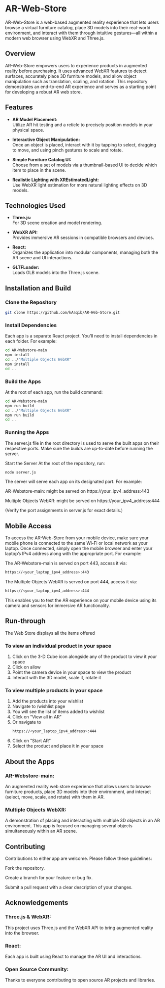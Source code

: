 # AR-Web-Store

AR-Web-Store is a web-based augmented reality experience that lets users browse a virtual furniture catalog, place 3D models into their real-world environment, and interact with them through intuitive gestures—all within a modern web browser using WebXR and Three.js.

## Overview

AR-Web-Store empowers users to experience products in augmented reality before purchasing. It uses advanced WebXR features to detect surfaces, accurately place 3D furniture models, and allow object manipulation such as translation, scaling, and rotation. This repository demonstrates an end-to-end AR experience and serves as a starting point for developing a robust AR web store.

## Features

- **AR Model Placement:**  
  Utilize AR hit testing and a reticle to precisely position models in your physical space.

- **Interactive Object Manipulation:**  
  Once an object is placed, interact with it by tapping to select, dragging to move, and using pinch gestures to scale and rotate.

- **Simple Furniture Catalog UI:**  
  Choose from a set of models via a thumbnail-based UI to decide which item to place in the scene.

- **Realistic Lighting with XREstimatedLight:**  
  Use WebXR light estimation for more natural lighting effects on 3D models.

## Technologies Used

- **Three.js:**  
  For 3D scene creation and model rendering.

- **WebXR API:**  
  Provides immersive AR sessions in compatible browsers and devices.

- **React:**  
  Organizes the application into modular components, managing both the AR scene and UI interactions.

- **GLTFLoader:**  
  Loads GLB models into the Three.js scene.

## Installation and Build

### Clone the Repository

```bash
git clone https://github.com/kAaqib/AR-Web-Store.git
```

### Install Dependencies
Each app is a separate React project. You’ll need to install dependencies in each folder. For example:

```bash
cd AR-Webstore-main
npm install
cd ../"Multiple Objects WebXR"
npm install
cd ..
```

### Build the Apps
At the root of each app, run the build command:

```bash
cd AR-Webstore-main
npm run build
cd ../"Multiple Objects WebXR"
npm run build
cd ..
```

### Running the Apps
The server.js file in the root directory is used to serve the built apps on their respective ports. Make sure the builds are up-to-date before running the server.

Start the Server
At the root of the repository, run:

```bash
node server.js
```

The server will serve each app on its designated port. For example:

AR-Webstore-main: might be served on https://your_ipv4_address:443

Multiple Objects WebXR: might be served on https://your_ipv4_address:444

(Verify the port assignments in server.js for exact details.)

## Mobile Access

To access the AR-Web-Store from your mobile device, make sure your mobile phone is connected to the same Wi-Fi or local network as your laptop. Once connected, simply open the mobile browser and enter your laptop’s IPv4 address along with the appropriate port. For example:

The AR-Webstore-main is served on port 443, access it via:
```bash
https://<your_laptop_ipv4_address>:443
```
The Multiple Objects WebXR is served on port 444, access it via:
```bash
https://<your_laptop_ipv4_address>:444
```
This enables you to test the AR experience on your mobile device using its camera and sensors for immersive AR functionality.

## Run-through

The Web Store displays all the items offered

### To view an individual product in your space
1) Click on the 3-D Cube icon alongside any of the product to view it your space
2) Click on allow
3) Point the camera device in your space to view the product
4) Interact with the 3D model, scale it, rotate it

### To view multiple products in your space
1) Add the products into your wishlist
2) Navigate to /wishlist page
3) You will see the list of items added to wishlist
4) Click on "View all in AR"
5) Or navigate to
   ```bash
   https://<your_laptop_ipv4_address>:444
   ```
6) Click on "Start AR"
7) Select the product and place it in your space

## About the Apps

### AR-Webstore-main:
An augmented reality web store experience that allows users to browse furniture products, place 3D models into their environment, and interact (select, move, scale, and rotate) with them in AR.

### Multiple Objects WebXR:
A demonstration of placing and interacting with multiple 3D objects in an AR environment. This app is focused on managing several objects simultaneously within an AR scene.

## Contributing
Contributions to either app are welcome. Please follow these guidelines:

Fork the repository.

Create a branch for your feature or bug fix.

Submit a pull request with a clear description of your changes.

## Acknowledgements
### Three.js & WebXR:
This project uses Three.js and the WebXR API to bring augmented reality into the browser.

### React:
Each app is built using React to manage the AR UI and interactions.

### Open Source Community:
Thanks to everyone contributing to open source AR projects and libraries.
